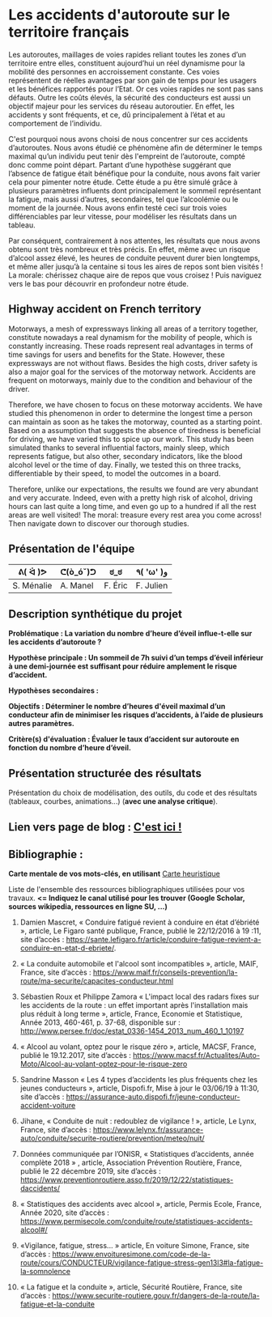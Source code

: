 # Les accidents d'autoroute sur le territoire français

Les autoroutes, maillages de voies rapides reliant toutes les zones d’un territoire entre elles, constituent aujourd’hui un réel dynamisme pour la mobilité des personnes en accroissement constante.  Ces voies représentent de réelles avantages par son gain de temps pour les usagers et les bénéfices rapportés pour l’Etat.
Or ces voies rapides ne sont pas sans défauts. Outre les coûts élevés, la sécurité des conducteurs est aussi un objectif majeur pour les services du réseau autoroutier. En effet, les accidents y sont fréquents, et ce, dû principalement à l’état et au comportement de l’individu.

C'est pourquoi nous avons choisi de nous concentrer sur ces accidents d’autoroutes. Nous avons étudié ce phénomène afin de déterminer le temps maximal qu’un individu peut tenir  dès l'empreint de l’autoroute, compté donc comme point départ. Partant d’une hypothèse suggérant que l’absence de fatigue était bénéfique pour la conduite, nous avons fait varier cela pour pimenter notre étude.
Cette étude a pu être simulé grâce à  plusieurs paramètres influents dont principalement le sommeil représentant la fatigue, mais aussi d’autres, secondaires, tel que l’alcoolémie ou le moment de la journée. Nous avons enfin testé ceci sur trois voies différenciables par leur vitesse,  pour modéliser les résultats dans un tableau.

Par conséquent, contrairement à nos attentes, les résultats que nous avons obtenu sont très nombreux et très précis. En effet, même avec un risque d’alcool assez élevé, les heures de conduite peuvent durer bien longtemps, et même aller jusqu’à la centaine si tous les aires de repos sont bien visités ! 
La morale: chérissez chaque aire de repos que vous croisez ! Puis naviguez vers le bas pour découvrir en profondeur notre étude. 



## Highway accident on French territory

Motorways, a mesh of expressways linking all areas of a territory together, constitute nowadays a real dynamism for the mobility of people, which is constantly increasing.  These roads represent real advantages in terms of time savings for users and benefits for the State.
However, these expressways are not without flaws. Besides the high costs, driver safety is also a major goal for the services of the motorway network. Accidents are frequent on motorways, mainly due to the condition and behaviour of the driver.

Therefore, we have  chosen to focus on these motorway accidents. We have studied this phenomenon in order to determine the longest time a person can maintain as soon as he takes the motorway, counted as a starting point. Based on a assumption that suggests the absence of tiredness is beneficial for driving, we have varied this to spice up our work.
This study has been simulated thanks to several influential factors, mainly sleep, which represents fatigue, but also other, secondary indicators, like the blood alcohol level or the time of day. Finally, we tested this on three tracks, differentiable by their speed, to model the outcomes in a board.

Therefore, unlike our expectations, the results we found are very abundant and very accurate. Indeed, even with a pretty high risk of alcohol, driving hours can last quite a long time, and even go up to a hundred if all the rest areas are well visited! 
The moral: treasure every rest area you come across! Then navigate down to discover our thorough studies.



## Présentation de l'équipe

| ᕕ( ᐛ )ᕗ | ᕦ(ò_óˇ)ᕤ | ಠ_ಠ | ٩( 'ω' )و |
|-----|--|--|--|
| S. Ménalie| A. Manel | F. Éric  | F. Julien  |


## Description synthétique du projet

**Problématique : La variation du nombre d’heure d’éveil influe-t-elle sur les accidents d’autoroute ?** 

**Hypothèse principale : Un sommeil de 7h suivi d’un temps d’éveil inférieur à une demi-journée est suffisant pour  réduire amplement le risque d’accident.**

**Hypothèses secondaires :** 

**Objectifs : Déterminer le nombre d’heures d'éveil maximal d’un conducteur afin de minimiser les risques d’accidents, à  l’aide de plusieurs autres paramètres.**

**Critère(s) d'évaluation : Évaluer le taux d’accident sur autoroute en fonction du nombre d’heure d’éveil.**

## Présentation structurée des résultats

Présentation du choix de modélisation, des outils, du code et des résultats (tableaux, courbes, animations...) (**avec une analyse critique**).

## Lien vers page de blog : <a href="blog.html"> C'est ici ! </a>

## Bibliographie :

**Carte mentale de vos mots-clés, en utilisant** <a href="https://cdn.discordapp.com/attachments/692014867380437042/698625264833265704/framindmap.png">Carte heuristique </a> 

Liste de l'ensemble des ressources bibliographiques utilisées pour vos travaux. **<= Indiquez le canal utilisé pour les trouver (Google Scholar, sources wikipedia, ressources en ligne SU, ...)**
1.	Damien Mascret, « Conduire fatigué revient à conduire en état d’ébriété », article,  Le Figaro santé publique, France, publié le 22/12/2016 à 19 :11, site d’accès : https://sante.lefigaro.fr/article/conduire-fatigue-revient-a-conduire-en-etat-d-ebriete/.

2.	« La conduite automobile et l'alcool sont incompatibles », article, MAIF, France, site d’accès : https://www.maif.fr/conseils-prevention/la-route/ma-securite/capacites-conducteur.html

3.	Sébastien Roux et Philippe Zamora « L'impact local des radars fixes sur les accidents de la route : un effet important après l'installation mais plus réduit à long terme », article, France, Economie et Statistique, Année 2013, 460-461, p. 37-68,
disponible sur : http://www.persee.fr/doc/estat_0336-1454_2013_num_460_1_10197 

4.	« Alcool au volant, optez pour le risque zéro », article, MACSF, France, publié le 19.12.2017, site d’accès : https://www.macsf.fr/Actualites/Auto-Moto/Alcool-au-volant-optez-pour-le-risque-zero

5.	Sandrine Masson « Les 4 types d’accidents les plus fréquents chez les jeunes conducteurs », article, Dispofi.fr, Mise à jour le 03/06/19 à 11:30, site d’accès : https://assurance-auto.dispofi.fr/jeune-conducteur-accident-voiture

6.	Jihane, « Conduite de nuit : redoublez de vigilance ! », article, Le Lynx, France, site d’accès : https://www.lelynx.fr/assurance-auto/conduite/securite-routiere/prevention/meteo/nuit/

7.	Données communiquée par l’ONISR, « Statistiques d’accidents, année complète 2018 » , article, Association Prévention Routière, France,  publié le 22 décembre 2019, site d’accès : https://www.preventionroutiere.asso.fr/2019/12/22/statistiques-daccidents/
	 
8.	« Statistiques des accidents avec alcool », article, Permis Ecole, France, Année 2020,  site d’accès : https://www.permisecole.com/conduite/route/statistiques-accidents-alcool#/

9.	«Vigilance, fatigue, stress... » article, En voiture Simone, France, site d’accès :  https://www.envoituresimone.com/code-de-la-route/cours/CONDUCTEUR/vigilance-fatigue-stress-gen13l3#la-fatigue-la-somnolence

10.	« La fatigue et la conduite », article, Sécurité Routière, France, site d’accès : https://www.securite-routiere.gouv.fr/dangers-de-la-route/la-fatigue-et-la-conduite

